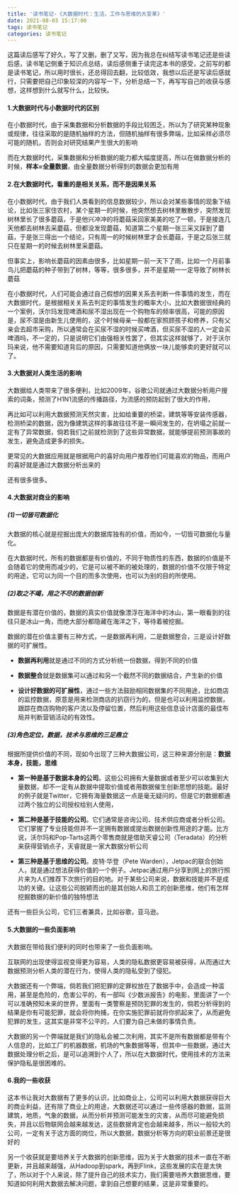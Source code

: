 ```yaml
---
title: '读书笔记-《大数据时代：生活，工作与思维的大变革》'
date: 2021-08-03 15:17:00
tags: 读书笔记
categories: 读书笔记
---
```


这篇读后感写了好久，写了又删，删了又写，因为我总在纠结写读书笔记还是些读后感，读书笔记侧重于知识点总结，读后感侧重于读完这本书的感受，之前写的都是读书笔记，所以用时很长，还总得回去翻，比较低效，我想以后还是写读后感就行，只需要把自己印象较深的内容写一下，分析总结一下，再写写自己的收获与感想，这样想到什么就写什么，比较快。

#### 1.大数据时代与小数据时代的区别

在小数据时代，由于采集数据和分析数据的手段比较困乏，所以为了研究某种现象或规律，往往采取的是随机抽样的方法，但随机抽样有很多弊端，比如采样必须尽可能的随机，否则会对研究结果产生很大的影响

而在大数据时代，采集数据和分析数据的能力都大幅度提高，所以在做数据分析的时候，**样本=全量数据**，由全量数据分析得到的数据会更加有用

#### 2.在大数据时代，看重的是相关关系，而不是因果关系

在小数据时代，由于我们人类看到的信息数据较少，所以会对某些事情的现象下结论，比如张三家住农村，某个星期一的时候，他突然想去树林里散散步，突然发现树林里长了很多蘑菇，于是他兴冲冲的将蘑菇采回家美美的吃了一顿，于是接连几天他都去树林去采蘑菇，但都没发现蘑菇，知道第二个星期一张三采又踩到了蘑菇，于是张三得出一个结论，只有周一的时候树林里才会长蘑菇，于是之后张三就只在星期一的时候去树林里采蘑菇。

但事实上，影响长蘑菇的因素由很多，比如星期一前一天下了雨，比如一个月前事鸟儿把蘑菇的种子带到了树林，等等，很多很多，并不是星期一一定导致了树林长蘑菇

在小数据时代，人们可能会通过自己假想的因果关系去判断一件事情的发生，而在大数据时代，是根据相关关系去判定的事情发生的概率大小，比如大数据很经典的一个案例，沃尔玛发现啤酒和尿不湿出现在一个购物车的频率很高，可能的原因是，尿不湿是由新生儿使用的，这个时候母亲一般都在家照顾孩子和修养，只有父亲会去超市采购，所以通常会在买尿不湿的时候买啤酒，但买尿不湿的人一定会买啤酒吗，不一定的，只是说明它们由强相关性罢了，但其实这样就够了，对于沃尔玛来说，他不需要知道背后的原因，只需要知道他俩放一块儿能够卖的更好就可以了。

#### 3.大数据对人类生活的影响

大数据给人类带来了很多便利，比如2009年，谷歌公司就通过大数据分析用户搜索的词条，预测了H1N1流感的传播路径，为流感的预防起到了很大的作用，

再比如可以利用大数据预测天然灾害，比如给重要的桥梁，建筑等等安装传感器，检测桥梁的数据，因为像建筑这样的事故往往不是一瞬间发生的，在坍塌之前就一定有了异常数据，倘若我们之前就检测到了这些异常数据，就能够提前预测事故的发生，避免造成更多的损失。

更常见的大数据应用就是根据用户的喜好向用户推荐他们可能喜欢的物品，而用户的喜好就是通过大数据分析出来的

还有很多很多。

#### 4.大数据对商业的影响

##### (1)一切皆可数据化

大数据的核心就是挖掘出庞大的数据库独有的价值，而如今，一切皆可数据化与量化。

在大数据时代，所有的数据都是有价值的，不同于物质性的东西，数据的价值是不会随着它的使用而减少的，它是可以被不断的被处理的，数据的价值不仅限于特定的用途，它可以为同一个目的而多次使用，也可以为别的目的所使用。

##### (2)取之不竭，用之不尽的数据创新

数据是有潜在价值的，数据的真实价值就像漂浮在海洋中的冰山，第一眼看到的往往只是冰山一角，而绝大部分都隐藏在海洋之下，等待着被挖掘。

数据的潜在价值主要有三种方式，一是数据再利用，二是数据整合，三是设计好数据的可扩展性。

* **数据再利用**就是通过不同的方式分析统一份数据，得到不同的价值

* **数据整合**就是数据集可以通过和另一个截然不同的数据结合，产生新的价值

* **设计好数据的可扩展性**，通过一些方法鼓励相同数据集的不同用途，比如商店的监控数据，原意是用来检测商店的扒窃行为的，但是也可以利用监控数据，跟踪在商店购物的客户流以及停留位置，然后利用这些信息设计店面的最佳布局并判断营销活动的有效性。

##### (3)角色定位，数据，技术与思维的三足鼎立

根据所提供价值的不同，现如今出现了三种大数据公司，这三种来源分别是：**数据本身，技能，思维**

* **第一种是基于数据本身的公司**。这些公司拥有大量数据或者至少可以收集到大量数据，却不一定有从数据中提取价值或者用数据催生创新思想的技能。最好的例子就是Twitter，它拥有海量数据这一点是毫无疑问的，但是它的数据都通过两个独立的公司授权给别人使用，

* **第二种是基于技能的公司**。它们通常是咨询公司、技术供应商或者分析公司。它们掌握了专业技能但并不一定拥有数据或提出数据创新性用途的才能。比方说，沃尔玛和Pop-Tarts这两个零售商就是借助天睿公司（Teradata）的分析来获得营销点子，天睿就是一家大数据分析公司

* **第三种是基于思维的公司**。皮特·华登（Pete Warden），Jetpac的联合创始人，就是通过想法获得价值的一个例子。Jetpac通过用户分享到网上的旅行照片来为人们推荐下次旅行的目的地。对于某些公司来说，数据和技能并不是成功的关键。让这些公司脱颖而出的是其创始人和员工的创新思维，他们有怎样挖掘数据的新价值的独特想法

还有一些巨头公司，它们三者兼具，比如谷歌，亚马逊。

#### 5.大数据的一些负面影响

大数据在带给我们便利的同时也带来了一些负面影响。

互联网的出现使得监视变得更为容易，人类的隐私数据更容易被获得，从而通过大数据预测分析人类的潜在行为，使得人类的隐私受到了侵犯。

大数据还有一个弊端，倘若我们把犯罪的定罪权放在了数据手中，会造成一种滥用，甚至是危险的，危害公平的，有一部叫《少数派报告》的电影，里面讲了一个可以准确预知未来的世界，里面有一类警察是预防犯罪的发生的，倘若分析得到的结果是你有可能犯罪，就会将你拘捕，在你实施犯罪前就将你抓起来了，从而避免犯罪的发生，这其实是非常不公平的，人们要为自己未做的事情负责。

大数据的另一个弊端就是我们的隐私会被二次利用，其实不是所有数据都是带有个人信息的，比如工厂的机器数据，机场的气象数据等等，但其中一些数据，通过大数据处理分析之后，是可以追溯到个人了，所以在大数据时代，使用技术的方法来保护隐私是很困难的。

#### 6.我的一些收获

这本书让我对大数据有了更多的认识，比如商业上，公司可以利用大数据获得巨大的商业利益，还有除了商业上的用途，大数据还可以通过一些传感器的数据，监测建筑，地质，气象的数据，从而分析并预测可能发生的灾害，从而尽可能避免损失，并且以后物联网会越来越发达，这些数据肯定也会越来越多，所以一般较大的公司，一定有关于这方面的岗位，所以大数据，数据分析等方向的职业前景还是很好的

另一个收获就是要培养关于大数据的创新思维，因为关于大数据的技术一直在不断更新，并且越来越强，从Hadoop到spark，再到Flink，这些发展的实在是太快了，所以对于个人来说，除了提升自己的技术实力，我们需要培养大数据思维，要知道如何利用大数据去解决问题，拿到自己想要的结果，这是非常重要的。